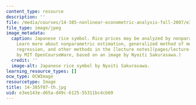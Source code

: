 ```yaml
---
content_type: resource
description: ''
file: /media/courses/14-385-nonlinear-econometric-analysis-fall-2007/e3ee143ed65ad49c612555311bc4cb69_14-385f07-th.jpg
file_type: image/jpeg
image_metadata:
  caption: Japanese rice symbol. Rice prices may be analyzed by nonparametric estimation.
    Learn more about nonparametric estimation, generalized method of moments, quantile
    regression, and other methods in the [lecture notes](pages/lecture-notes). (Image
    by MIT OpenCourseWare, based on an image by Nyoiti Sakurasawa.)
  credit: ''
  image-alt: Japanese rice symbol by Nyoiti Sakurasawa.
learning_resource_types: []
ocw_type: OCWImage
resourcetype: Image
title: 14-385f07-th.jpg
uid: e3ee143e-d65a-d49c-6125-55311bc4cb69
---
```

